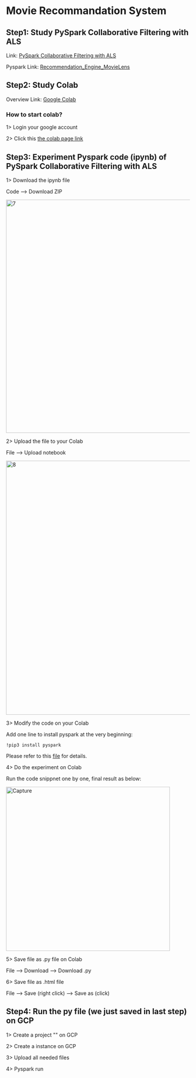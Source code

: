 # Movie Recommandation System

## Step1: Study PySpark Collaborative Filtering with ALS
Link: [PySpark Collaborative Filtering with ALS](https://towardsdatascience.com/build-recommendation-system-with-pyspark-using-alternating-least-squares-als-matrix-factorisation-ebe1ad2e7679)

Pyspark Link: [Recommendation_Engine_MovieLens](https://github.com/snehalnair/als-recommender-pyspark/blob/master/Recommendation_Engine_MovieLens.ipynb)

## Step2: Study Colab

Overview Link: [Google Colab](https://hc.labnet.sfbu.edu/~henry/npu/classes/machine_learning/colab/slide/index_slide.html)

### How to start colab?

1> Login your google account

2> Click this [the colab page link](https://colab.research.google.com/notebooks/intro.ipynb#recent=true)
    
## Step3: Experiment Pyspark code (ipynb) of PySpark Collaborative Filtering with ALS

1> Download the ipynb file

Code --> Download ZIP

<img width="638" alt="7" src="https://user-images.githubusercontent.com/52802567/202846220-a915b36c-a853-4a2f-99bc-a4693e407807.PNG">


2> Upload the file to your Colab

File --> Upload notebook

<img width="695" alt="8" src="https://user-images.githubusercontent.com/52802567/202846225-50889c1d-a11e-4488-93ae-fcc4638e7df4.PNG">

3> Modify the code on your Colab

Add one line to install pyspark at the very beginning:

    !pip3 install pyspark
    
Please refer to this [file](https://github.com/groovyxw/Cloud-Computing/blob/main/Machine%20Learning/Movie%20Recommendation%20System/Recommendation_Engine_MovieLens.ipynb) for details.

4> Do the experiment on Colab

Run the code snippnet one by one, final result as below:

<img width="449" alt="Capture" src="https://user-images.githubusercontent.com/52802567/202846547-a5887c2f-fdd7-4ef1-99dd-e5a4b2429414.PNG">

5> Save file as .py file on Colab

File --> Download --> Download .py


6> Save file as .html file

File --> Save (right click) --> Save as (click)

## Step4: Run the py file (we just saved in last step) on GCP

1> Create a project "" on GCP

2> Create a instance on GCP

3> Upload all needed files

4> Pyspark run










